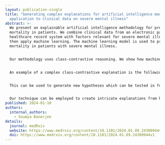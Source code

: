 ```yaml
---
layout: publication-single
title: "Generating complex explanations for artificial intelligence models: an
  application to clinical data on severe mental illness"
abstract: >-
  We present an explainable artificial intelligence methodology for predicting
  mortality in patients. We combine clinical data from an electronic patient
  healthcare record system with factors relevant for severe mental illness and
  then apply machine learning. The machine learning model is used to predict
  mortality in patients with severe mental illness.


  Our methodology uses class-contrastive reasoning. We show how machine learning scientists can use class-contrastive reasoning to generate complex explanations that explain machine model predictions and the data.


  An example of a complex class-contrastive explanation is the following: “The patient is predicted to have a low probability of death because the patient has self-harmed before, and was at some point on medications such as first-generation and second-generation antipsychotics. There are 11 other patients with these characteristics. If the patient did not have these characteristics, the prediction would be different.”


  This can be used to generate new hypotheses which can be tested in follow-up studies.


  Our technique can be employed to create intricate explanations from healthcare data and possibly other areas where explainability is important. We hope this will be a step towards explainable AI in personalized medicine.
published: 2024-01-10
authors:
  internal_authors:
    - Soumya Banerjee
details:
  journal: medRxiv
  website: https://www.medrxiv.org/content/10.1101/2024.01.09.24300944v1
  doi: https://www.medrxiv.org/content/10.1101/2024.01.09.24300944v1
---
```

